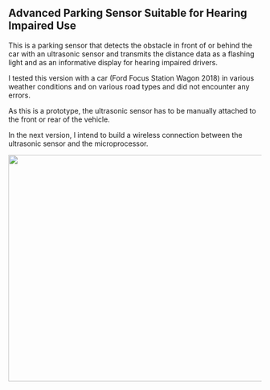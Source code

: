 ## Advanced Parking Sensor Suitable for Hearing Impaired Use

This is a parking sensor that detects the obstacle in front of or behind the car with an ultrasonic sensor and transmits the distance data as a flashing light and as an informative display for hearing impaired drivers.

I tested this version with a car (Ford Focus Station Wagon 2018) in various weather conditions and on various road types and did not encounter any errors.

As this is a prototype, the ultrasonic sensor has to be manually attached to the front or rear of the vehicle.

In the next version, I intend to build a wireless connection between the ultrasonic sensor and the microprocessor.

<img src="https://github.com/hasanalpdoyduk/advanced_parking_sensor_suitable_for_hearing_impaired_use/blob/main/advanced_parking_sensor/aps_mainpart_photo.png" width="600" height="450" />
